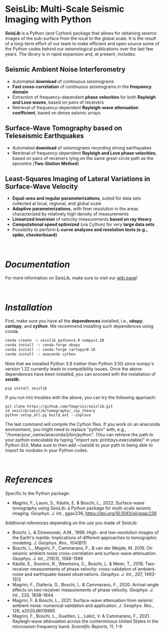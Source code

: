# **SeisLib: Multi-Scale Seismic Imaging with Python**

***SeisLib*** is a Python (and Cython) package that allows for obtaining seismic images of the sub-surface from the local to the global scale. It is the result of a long-term effort of our team to make efficient and open source some of the Python codes behind our seismological publications over the last few years. The library is in rapid expansion and, at present, includes:


## **Seismic Ambient Noise Interferometry**
*  Automated **download** of continuous seismograms
* **Fast cross-correlation** of continuous seismograms in the **frequency domain**
* Extraction of frequency-dependent **phase velocities** for both **Rayleigh and Love waves**, based on pairs of receivers
* Retrieval of frequency-dependent **Rayleigh-wave attenuation coefficient**, based on dense seismic arrays

## **Surface-Wave Tomography based on Teleseismic Earthquakes**
* Automated **download** of seismograms recording strong earthquakes
* Retrieval of frequency-dependent **Rayleigh and Love phase velocities**, based on pairs of receivers lying on the same great-circle path as the epicentre (**Two-Station Method**)

## **Least-Squares Imaging of Lateral Variations in Surface-Wave Velocity**
* **Equal-area and regular parameterizations**, suited for data sets collected at local, regional, and global scale
* **Adaptive parameterizations**, with finer resolution in the areas characterized by relatively high density of measurements
* **Linearized inversion** of velocity measurements **based on ray theory**
* **Computational speed optimized** (via Cython) for very **large data sets**
* Possibility to perform **L-curve analyses and resolution tests (e.g., spike, checkerboard)**

<p>&nbsp;</p>

# ***Documentation***

For more information on SeisLib, make sure to visit our [wiki page](https://seislib.readthedocs.io/en/latest/)!

<p>&nbsp;</p>

# ***Installation***

First, make sure you have all the **dependences** installed, i.e., ***obspy***, ***cartopy***, and ***cython***. We recommend installing such dependences using conda.

```bash
conda create -n seislib python=3.9 numpy=1.20
conda install -c conda-forge obspy
conda install -c conda-forge cartopy=0.18
conda install -c anaconda cython
```


Note that we installed Python 3.9 (rather than Python 3.10) since numpy's version 1.22 currently leads to compatibility issues. Once the above dependences have been installed, you can proceed with the installation of ***seislib***. 

```
pip install seislib
```

If you run into troubles with the above, you can try the following approach:
```
git clone https://github.com/fmagrini/seislib.git
cd seislib/seislib/tomography/_ray_theory
python setup_all.py build_ext --inplace
```
The last command will compile the Cython files. If you work on an anaconda environment, you might need to replace "python" with, e.g., "/home/your_name/anaconda3/bin/python". (You can retrieve the path to your python executable by typing "import sys; print(sys.executable)" in your Python GUI. Make sure to then add ~/seislib to your path to being able to import its modules in your Python codes.


<p>&nbsp;</p>

# ***References***
Specific to the Python package:
- Magrini, F., Lauro, S., Kästle, E. & Boschi, L., 2022. Surface-wave tomography using SeisLib: a Python package for multi-scale seismic imaging. *Geophys. J. Int.*, ggac236, https://doi.org/10.1093/gji/ggac236

Additional references depending on the use you made of SeisLib:
- Boschi, L. & Dziewonski, A.M., 1999. High- and low-resolution images of the Earth's mantle: Implications of different approaches to tomographic modeling. *J. Geophys. Res.*, 104(B11)
- Boschi, L., Magrini, F., Cammarano, F., & van der Meijde, M. 2019. On seismic ambient noise cross-correlation and surface-wave attenuation. *Geophys. J. Int.*, 219(3), 1568-1589
- Kästle, E., Soomro, R., Weemstra, C., Boschi, L. & Meier, T., 2016. Two-receiver measurements of phase velocity: cross-validation of ambient-noise and earthquake-based observations. *Geophys. J. Int.*, 207, 1493-1512
- Magrini, F., Diaferia, G., Boschi, L. & Cammarano, F., 2020. Arrival-angle effects on two-receiver measurements of phase velocity. *Geophys. J. Int.*, 220, 1838-1844
- Magrini, F. & Boschi, L., 2021. Surface-wave attenuation from seismic ambient noise: numerical validation and application. *J. Geophys. Res.*, 126, e2020JB019865
- Magrini, F., Boschi, L., Gualtieri, L., Lekić, V. & Cammarano, F., 2021. Rayleigh‑wave attenuation across the conterminous United States in the microseism frequency band. *Scientific Reports*, 11, 1-9

